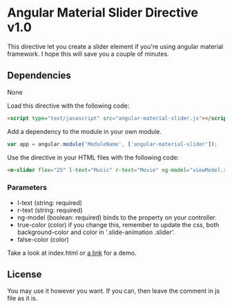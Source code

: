 # Angular Material Slider Directive v1.0

This directive let you create a slider element if you're using angular material framework.
I hope this will save you a couple of minutes.

## Dependencies
None



Load this directive with the following code:
```html
<script type="text/javascript" src="angular-material-slider.js"></script>
```

Add a dependency to the module in your own module.
```js
var app = angular.module('ModuleName', ['angular-material-slider']);
```

Use the directive in your HTML files with the following code:
```html
<m-slider flex="25" l-text="Music" r-text="Movie" ng-model="viewModel.selection" ng-change="viewModel.sliderChange()"></m-slider>
```

### Parameters
- l-text (string: required)
- r-text (string: required)
- ng-model (boolean: required)
	binds to the property on your controller.
- true-color (color)
	if you change this, remember to update the css, both background-color and color in '.slide-animation .slider'.
- false-color (color)

Take a look at index.html or [a link](https://sonith.github.io/angular-material-slider/) for a demo.


## License
You may use it however you want.
If you can, then leave the comment in js file as it is.